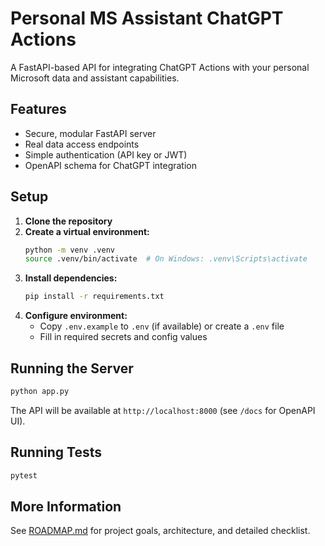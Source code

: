 ﻿# Personal MS Assistant ChatGPT Actions

A FastAPI-based API for integrating ChatGPT Actions with your personal Microsoft data and assistant capabilities.

## Features
- Secure, modular FastAPI server
- Real data access endpoints
- Simple authentication (API key or JWT)
- OpenAPI schema for ChatGPT integration

## Setup
1. **Clone the repository**
2. **Create a virtual environment:**
   ```bash
   python -m venv .venv
   source .venv/bin/activate  # On Windows: .venv\Scripts\activate
   ```
3. **Install dependencies:**
   ```bash
   pip install -r requirements.txt
   ```
4. **Configure environment:**
   - Copy `.env.example` to `.env` (if available) or create a `.env` file
   - Fill in required secrets and config values

## Running the Server
```bash
python app.py
```
The API will be available at `http://localhost:8000` (see `/docs` for OpenAPI UI).

## Running Tests
```bash
pytest
```

## More Information
See [ROADMAP.md](./ROADMAP.md) for project goals, architecture, and detailed checklist.
